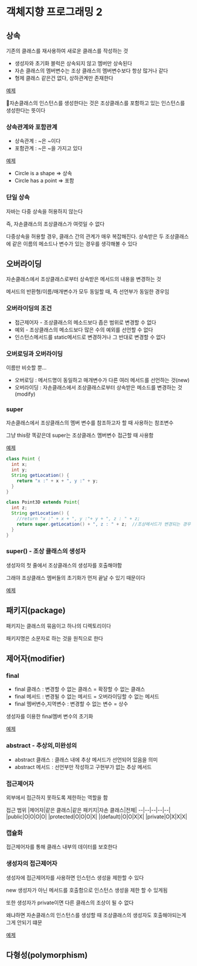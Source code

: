 # 객체지향 프로그래밍 2

## 상속

기존의 클래스를 재사용하여 새로운 클래스를 작성하는 것

* 생성자와 초기화 블럭은 상속되지 않고 멤버만 상속된다
* 자손 클래스의 멤버변수는 조상 클래스의 멤버변수보다 항상 많거나 같다
* 형제 클래스 같은건 없다, 상하관계만 존재한다

[예제](https://github.com/jjy3385/StandardOfJava/blob/main/src/ch7/CaptionTvTest.java)

📌자손클래스의 인스턴스를 생성한다는 것은 조상클래스를 포함하고 있는 인스턴스를 생성한다는 뜻이다

### 상속관계와 포함관계
* 상속관계 : ~은 ~이다
* 포함관계 : ~은 ~을 가지고 있다

[예제](https://github.com/jjy3385/StandardOfJava/blob/main/src/ch7/DrawShape.java)

* Circle is a shape => 상속
* Circle has a point => 포함

### 단일 상속

자바는 다중 상속을 허용하지 않는다

즉, 자손클래스의 조상클래스가 여럿일 수 없다

다중상속을 허용할 경우, 클래스 간의 관계가 매우 복잡해진다. 상속받은 두 조상클래스에 같은 이름의 메소드나 변수가 있는 경우를 생각해볼 수 있다

## 오버라이딩 

자손클래스에서 조상클래스로부터 상속받은 메서드의 내용을 변경하는 것

메서드의 반환형/이름/매개변수가 모두 동일할 때, 즉 선언부가 동일한 경우임

### 오버라이딩의 조건
* 접근제어자 - 조상클래스의 메소드보다 좁은 범위로 변경할 수 없다
* 예외 - 조상클래스의 메소드보다 많은 수의 예외를 선언할 수 없다
* 인스턴스메서드를 static메서드로 변경하거나 그 반대로 변경할 수 없다

### 오버로딩과 오버라이딩

이름만 비슷할 뿐...

* 오버로딩 : 메서드명이 동일하고 매개변수가 다른 여러 메서드를 선언하는 것(new)
* 오버라이딩 : 자손클래스에서 조상클래스로부터 상속받은 메소드를 변경하는 것(modify)

### super 

자손클래스에서 조상클래스의 멤버 변수를 참조하고자 할 때 사용하는 참조변수

그냥 this랑 똑같은데 super는 조상클래스 멤버변수 접근할 때 사용함

[예제](https://github.com/jjy3385/StandardOfJava/blob/main/src/ch7/SuperTest2.java)

```java
class Point {
  int x;
  int y;
  String getLocation() {
    return "x :" + x + ", y :" + y;
  }
}

class Point3D extends Point{
  int z;
  String getLocation() {
    //return "x :" + x + ", y :"+ y + ", z : " + z;  
    return super.getLocation() + ", z : " + z;  //조상메서드가 변경되는 경우에도 바로 반영됨
  }
}
```
### super() - 조상 클래스의 생성자

생성자의 첫 줄에서 조상클래스의 생성자를 호출해야함

그래야 조상클래스 멤버들의 초기화가 먼저 끝날 수 있기 때문이다

[예제](https://github.com/jjy3385/StandardOfJava/blob/main/src/ch7/PointTest2.java)

## 패키지(package)

패키지는 클래스의 묶음이고 하나의 디렉토리이다

패키지명은 소문자로 하는 것을 원칙으로 한다

## 제어자(modifier)

### final

* final 클래스 : 변경할 수 없는 클래스 = 확장할 수 없는 클래스
* final 메서드 : 변경될 수 없는 메서드 = 오버라이딩할 수 없는 메서드
* final 멤버변수,지역변수 : 변경할 수 없는 변수 = 상수 

생성자를 이용한 final멤버 변수의 초기화

[예제](https://github.com/jjy3385/StandardOfJava/blob/main/src/ch7/FinalCardTest.java)

### abstract - 추상의,미완성의

* abstract 클래스 : 클래스 내에 추상 메서드가 선언되어 있음을 의미
* abstract 메서드 : 선언부만 작성하고 구현부가 없는 추상 메서드

### 접근제어자

외부에서 접근하지 못하도록 제한하는 역할을 함 

접근 범위
|제어자|같은 클래스|같은 패키지|자손 클래스|전체|
--|--|--|--|--|
|public|O|O|O|O|
|protected|O|O|O|X|
|(default)|O|O|X|X|
|private|O|X|X|X|

### 캡슐화 

접근제어자를 통해 클래스 내부의 데이터를 보호한다

### 생성자의 접근제어자

생성자에 접근제어자를 사용하면 인스턴스 생성을 제한할 수 있다

new 생성자가 아닌 메서드를 호출함으로 인스턴스 생성을 제한 할 수 있게됨

또한 생성자가 private이면 다른 클래스의 조상이 될 수 없다

왜냐하면 자손클래스의 인스턴스를 생성할 때 조상클래스의 생성자도 호출해야되는게 그게 안되기 떄문

[예제](https://github.com/jjy3385/StandardOfJava/blob/main/src/ch7/SingletonTest.java)


## 다형성(polymorphism)




